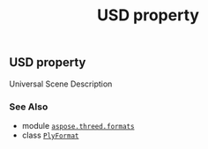 ﻿---
title: USD property
second_title: Aspose.3D for Python via .NET API References
description: 
type: docs
weight: 500
url: /python-net/aspose.threed.formats/plyformat/usd/
is_root: false
---

## USD property


Universal Scene Description

### See Also
* module [`aspose.threed.formats`](../../)
* class [`PlyFormat`](/3d/python-net/aspose.threed.formats/plyformat)
